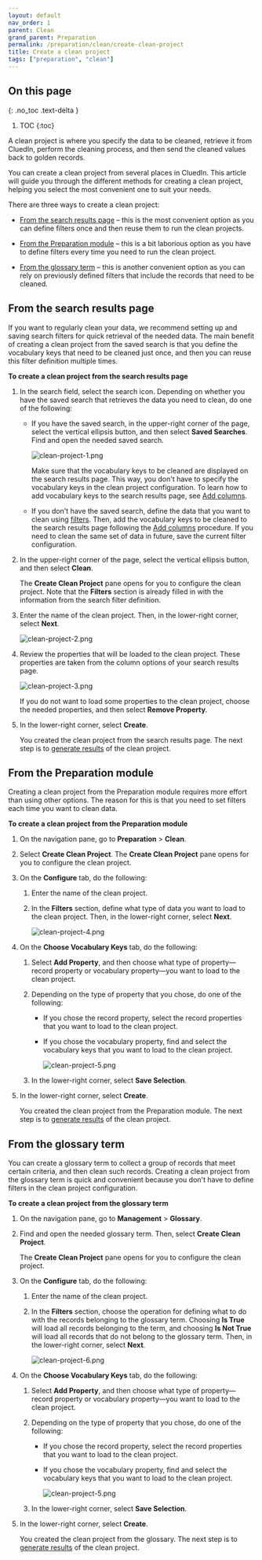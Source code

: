 ```yaml
---
layout: default
nav_order: 1
parent: Clean
grand_parent: Preparation
permalink: /preparation/clean/create-clean-project
title: Create a clean project
tags: ["preparation", "clean"]
---
```

## On this page
{: .no_toc .text-delta }
1. TOC
{:toc}

A clean project is where you specify the data to be cleaned, retrieve it from CluedIn, perform the cleaning process, and then send the cleaned values back to golden records.

You can create a clean project from several places in CluedIn. This article will guide you through the different methods for creating a clean project, helping you select the most convenient one to suit your needs.

There are three ways to create a clean project:

- [From the search results page](#from-the-search-results-page) – this is the most convenient option as you can define filters once and then reuse them to run the clean projects.

- [From the Preparation module](#from-the-preparation-module) – this is a bit laborious option as you have to define filters every time you need to run the clean project.

- [From the glossary term](#from-the-glossary-term) – this is another convenient option as you can rely on previously defined filters that include the records that need to be cleaned.

## From the search results page

If you want to regularly clean your data, we recommend setting up and saving search filters for quick retrieval of the needed data. The main benefit of creating a clean project from the saved search is that you define the vocabulary keys that need to be cleaned just once, and then you can reuse this filter definition multiple times.

**To create a clean project from the search results page**

1. In the search field, select the search icon. Depending on whether you have the saved search that retrieves the data you need to clean, do one of the following:

    - If you have the saved search, in the upper-right corner of the page, select the vertical ellipsis button, and then select **Saved Searches**. Find and open the needed saved search.

        ![clean-project-1.png](../../assets/images/preparation/clean/clean-project-1.png)

        Make sure that the vocabulary keys to be cleaned are displayed on the search results page. This way, you don't have to specify the vocabulary keys in the clean project configuration. To learn how to add vocabulary keys to the search results page, see [Add columns](/Documentation/Key-terms-and-features/Search#add-columns).

    - If you don't have the saved search, define the data that you want to clean using [filters](/Documentation/Key-terms-and-features/Filters). Then, add the vocabulary keys to be cleaned to the search results page following the [Add columns](/Documentation/Key-terms-and-features/Search#add-columns) procedure. If you need to clean the same set of data in future, save the current filter configuration.

1. In the upper-right corner of the page, select the vertical ellipsis button, and then select **Clean**.

    The **Create Clean Project** pane opens for you to configure the clean project. Note that the **Filters** section is already filled in with the information from the search filter definition.

1. Enter the name of the clean project. Then, in the lower-right corner, select **Next**.

    ![clean-project-2.png](../../assets/images/preparation/clean/clean-project-2.png)

1. Review the properties that will be loaded to the clean project. These properties are taken from the column options of your search results page.

    ![clean-project-3.png](../../assets/images/preparation/clean/clean-project-3.png)

    If you do not want to load some properties to the clean project, choose the needed properties, and then select **Remove Property**.

1. In the lower-right corner, select **Create**.

    You created the clean project from the search results page. The next step is to [generate results](/Documentation/Preparation/Clean/Manage-a-clean-project#generate-results) of the clean project.

## From the Preparation module

Creating a clean project from the Preparation module requires more effort than using other options. The reason for this is that you need to set filters each time you want to clean data.

**To create a clean project from the Preparation module**

1. On the navigation pane, go to **Preparation** > **Clean**.

1. Select **Create Clean Project**. The **Create Clean Project** pane opens for you to configure the clean project.

1. On the **Configure** tab, do the following:

    1. Enter the name of the clean project.

    1. In the **Filters** section, define what type of data you want to load to the clean project. Then, in the lower-right corner, select **Next**.

        ![clean-project-4.png](../../assets/images/preparation/clean/clean-project-4.png)

1. On the **Choose Vocabulary Keys** tab, do the following:

    1. Select **Add Property**, and then choose what type of property—record property or vocabulary property—you want to load to the clean project.

    1. Depending on the type of property that you chose, do one of the following:

        - If you chose the record property, select the record properties that you want to load to the clean project.
        
        - If you chose the vocabulary property, find and select the vocabulary keys that you want to load to the clean project.

            ![clean-project-5.png](../../assets/images/preparation/clean/clean-project-5.png)

    1. In the lower-right corner, select **Save Selection**.

1. In the lower-right corner, select **Create**.

    You created the clean project from the Preparation module. The next step is to [generate results](/Documentation/Preparation/Clean/Manage-a-clean-project#generate-results) of the clean project.

## From the glossary term

You can create a glossary term to collect a group of records that meet certain criteria, and then clean such records. Creating a clean project from the glossary term is quick and convenient because you don't have to define filters in the clean project configuration.

**To create a clean project from the glossary term**

1. On the navigation pane, go to **Management** > **Glossary**.

1. Find and open the needed glossary term. Then, select **Create Clean Project**.

    The **Create Clean Project** pane opens for you to configure the clean project.

1. On the **Configure** tab, do the following:

    1. Enter the name of the clean project.

    1. In the **Filters** section, choose the operation for defining what to do with the records belonging to the glossary term. Choosing **Is True** will load all records belonging to the term, and choosing **Is Not True** will load all records that do not belong to the glossary term. Then, in the lower-right corner, select **Next**.

        ![clean-project-6.png](../../assets/images/preparation/clean/clean-project-6.png)

1. On the **Choose Vocabulary Keys** tab, do the following:
    
    1. Select **Add Property**, and then choose what type of property—record property or vocabulary property—you want to load to the clean project.

    1. Depending on the type of property that you chose, do one of the following:

        - If you chose the record property, select the record properties that you want to load to the clean project.
        
        - If you chose the vocabulary property, find and select the vocabulary keys that you want to load to the clean project.

            ![clean-project-5.png](../../assets/images/preparation/clean/clean-project-5.png)

    1. In the lower-right corner, select **Save Selection**.

1. In the lower-right corner, select **Create**.

    You created the clean project from the glossary. The next step is to [generate results](/Documentation/Preparation/Clean/Manage-a-clean-project#generate-results) of the clean project.